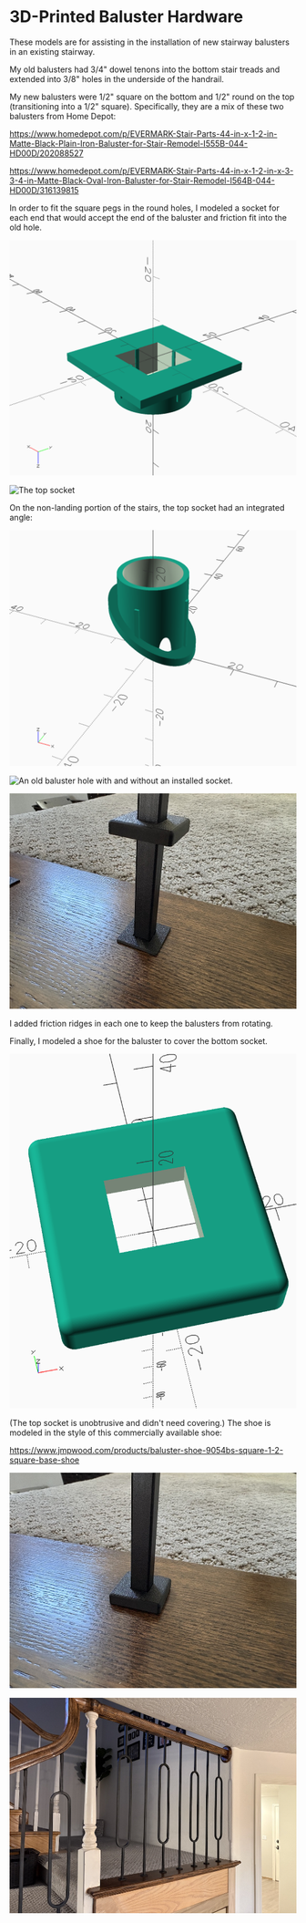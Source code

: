 3D-Printed Baluster Hardware
============================

These models are for assisting in the installation of new stairway balusters in an existing stairway.

My old balusters had 3/4" dowel tenons into the bottom stair treads and extended into 3/8" holes in the underside of the handrail.

My new balusters were 1/2" square on the bottom and 1/2" round on the top (transitioning into a 1/2" square). Specifically, they are a mix of these two balusters from Home Depot:

https://www.homedepot.com/p/EVERMARK-Stair-Parts-44-in-x-1-2-in-Matte-Black-Plain-Iron-Baluster-for-Stair-Remodel-I555B-044-HD00D/202088527

https://www.homedepot.com/p/EVERMARK-Stair-Parts-44-in-x-1-2-in-x-3-3-4-in-Matte-Black-Oval-Iron-Baluster-for-Stair-Remodel-I564B-044-HD00D/316139815

In order to fit the square pegs in the round holes, I modeled a socket for each end that would accept the end of the baluster and friction fit into the old hole.

![The bottom socket](images/bottom-socket.png)

![The top socket](images/top-socket.png)

On the non-landing portion of the stairs, the top socket had an integrated angle:

![The top socket for angled portions](images/top-socket-angled.png)

![An old baluster hole with and without an installed socket.](images/bottom-holes/jpeg)

![The bottom of the baluster set inside the bottom socket.](images/bottom-socket.jpeg)

I added friction ridges in each one to keep the balusters from rotating.

Finally, I modeled a shoe for the baluster to cover the bottom socket.

![The baluster shoe](images/baluster-shoe.png)

(The top socket is unobtrusive and didn't need covering.) The shoe is modeled in the style of this commercially available shoe:

https://www.jmpwood.com/products/baluster-shoe-9054bs-square-1-2-square-base-shoe

![The installed baluster shoe.](images/baluster-shoe.jpeg)

![The installed balusters](images/installed-balusters.jpeg)